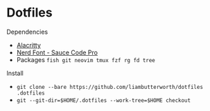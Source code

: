 # Dotfiles

Dependencies
- [Alacritty](https://github.com/alacritty/alacritty)
- [Nerd Font - Sauce Code Pro](https://github.com/ryanoasis/nerd-fonts)
- Packages `fish git neovim tmux fzf rg fd tree`

Install
- `git clone --bare https://github.com/liambutterworth/dotfiles .dotfiles`
- `git --git-dir=$HOME/.dotfiles --work-tree=$HOME checkout`
